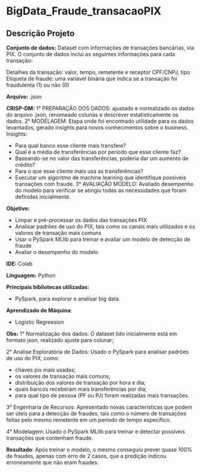 # BigData_Fraude_transacaoPIX

## Descrição Projeto

**Conjunto de dados:** Dataset com informações de transações bancárias, via PIX.
O conjunto de dados inclui as seguintes informações para cada transação:

Detalhes da transação: valor, tempo, remetente e receptor CPF/CNPJ, tipo
Etiqueta de fraude: uma variável binária que indica se a transação foi fraudulenta (1) ou não (0)

**Arquivo:** .json

**CRISP-DM:**
1° PREPARAÇÃO DOS DADOS: ajustado e normalizado os dados do arquivo .json, renomeado colunas e descrever estatisticamente os dados.
2° MODELAGEM: Etapa onde foi encontrado utilidade para os dados levantados, gerado insights para novos conhecimentos sobre o business.
Insights:
- Para qual banco esse cliente mais transfere?
- Qual é a média de transferências por período que esse cliente faz?
- Baseando-se no valor das transferências, poderia dar um aumento de crédito?
- Para o que esse cliente mais usa as transferências?
- Executar um algoritmo de machine learning que identifique possíveis transações com fraude.
3° AVALIAÇÃO MODELO: Avaliado desempenho do modelo para verificar se atingiu todas as necessidades que foram definidas inicialmente.

**Objetivo:**
- Limpar e pré-processar os dados das transações PIX
- Analisar padrões de uso do PIX, tais como os canais mais utilizados e os valores de transação mais comuns
- Usar o PySpark MLlib para treinar e avaliar um modelo de detecção de fraude
- Avaliar o desempenho do modelo

**IDE:** Colab

**Linguagem:** Python

**Principais bibliotecas utilizadas:**

- PySpark, para explorar e analisar big data.

**Aprendizado de Máquina**: 
- Logistic Regreesion

**Obs:**
1° Normalização dos dados: O dataset lido inicialmente está em formato json, realizado ajuste para colunar;

2° Análise Exploratória de Dados: Usado o PySpark para analisar padrões de uso do PIX, como:
- chaves pix mais usadas;
- os valores de transação mais comuns;
- distribuição dos valores de transação por hora e dia;
- quais bancos receberam mais transferências por dia;
- para qual tipo de pessoa (PF ou PJ) foram realizadas mais transações.
  
3° Engenharia de Recursos: Apresentado novas características que podem ser úteis para a detecção de fraudes, tais como o número de transações feitas pelo mesmo remetente em um período de tempo específico.

4° Modelagem: Usado o PySpark MLlib para treinar e detectar possíveis transações que contenham fraude.

**Resultado**: Após treinar o modelo, o mesmo conseguiu prever quase 100% de fraudes, apenas com erro de 2 casos, que a predição indicou erroneamente que não eram fraudes.


  
